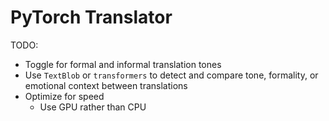 # PyTorch Translator

TODO:
* Toggle for formal and informal translation tones
* Use `TextBlob` or `transformers` to detect and compare tone, formality, or emotional context between translations
* Optimize for speed
  * Use GPU rather than CPU
